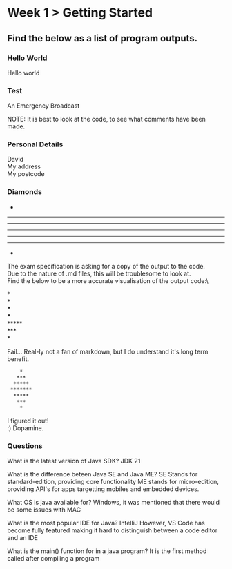# Week 1 > Getting Started
## Find the below as a list of program outputs.

### Hello World
Hello world

### Test
An Emergency Broadcast

NOTE: It is best to look at the code, to see what comments have been made.

### Personal Details
David\
My address\
My postcode

### Diamonds
   *
  ***
 *****
*******
 *****
  ***
   *

The exam specification is asking for a copy of the output to the code.\
Due to the nature of .md files, this will be troublesome to look at.\
Find the below to be a more accurate visualisation of the output code:\


   \*\
  \***\
 \*****\
\*******\
 \*****\
  \***\
   \*

Fail... Real-ly not a fan of markdown, but I do understand it's long term benefit.

``` Diamond shape
    *
   ***
  *****
 *******
  *****
   ***
    *
```

I figured it out!\
:) Dopamine.

### Questions
What is the latest version of Java SDK?
JDK 21

What is the difference beteen Java SE and Java ME?
SE Stands for standard-edition, providing core functionality
ME stands for micro-edition, providing API's for apps targetting mobiles and embedded devices.

What OS is java available for?
Windows, it was mentioned that there would be some issues with MAC

What is the most popular IDE for Java?
IntelliJ
However, VS Code has become fully featured making it hard to distinguish between a code editor and an IDE

What is the main() function for in a java program?
It is the first method called after compiling a program
